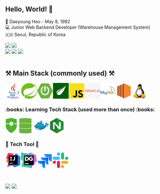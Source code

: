 
<h2> Hello, World! 👐 </h2>
  🐣 Daeyoung Heo - May 8, 1992 <br> 
  💻 Junior Web Backend Developer (Warehouse Management System) <br>
  🇰🇷 Seoul, Republic of Korea <br>
<br>

<div>
  <a href="https://velog.io/@saruru"><img style="width:auto; height:28px;" src="https://img.shields.io/badge/Velog-20C997?logo=Velog&logoColor=white&link="https://velog.io/@saruru></a>
  <a href="https://www.linkedin.com/in/daeyoug-heo-336294265/"><img style="width:auto; height:28px;" src="https://img.shields.io/badge/LinkedIn-blue?logo=LinkedIn&logoColor=white&link="https://www.linkedin.com/in/daeyoug-heo-336294265"></a><br>
  <a href="mailto:glglzhzh22@gmail.com"><img style="width:auto; height:28px;" src="https://img.shields.io/badge/Gmail-d14836?logo=Gmail&logoColor=white&link="mailto:dydev92@gmail.com"></a>
  <a href="https://open.kakao.com/o/sHmgwxbe"><img style="width:auto; height:28px;" src="https://img.shields.io/badge/KakaoTalk-F7DF1E?logo=KakaoTalk&logoColor=white&link="https://open.kakao.com/o/sHmgwxbe"></a>
  <a href="https://www.instagram.com/heo__daeng/"><img style="width:auto; height:28px;" src="https://img.shields.io/badge/Instagram-E4405F?logo=Instagram&logoColor=white&link="https://www.instagram.com/heo__daeng/" ></a>
</div>
<br>
 
<h2>⚒️  Main Stack (commonly used) ⚒️</h2>
  <div width="100%">
    <img align="left" src="https://raw.githubusercontent.com/Saru-github/Saru-github/main/icons/java.png" alt="java" height="50px"/>
    <img align="left" src="https://raw.githubusercontent.com/Saru-github/Saru-github/main/icons/spring.png" alt="spring" height="50px"/>
    <img align="left" src="https://raw.githubusercontent.com/Saru-github/Saru-github/main/icons/spring-boot.png" alt="spring-boot" height="50px"/>
    <img align="left" src="https://raw.githubusercontent.com/Saru-github/Saru-github/main/icons/thymeleaf.png" alt="thymeleaf" height="50px"/>
    <img align="left" src="https://raw.githubusercontent.com/Saru-github/Saru-github/main/icons/javascript.png" alt="javascript" height="50px"/>
    <img align="left" src="https://raw.githubusercontent.com/Saru-github/Saru-github/main/icons/oracle.png" alt="mysql" height="50px"/>
    <img align="left" src="https://raw.githubusercontent.com/Saru-github/Saru-github/main/icons/mysql.png" alt="mysql" height="50px"/>
    <img align="left" src="https://raw.githubusercontent.com/Saru-github/Saru-github/main/icons/aws-ec2.png" alt="aws-ec2" height="50px"/>
    <img align="left" src="https://raw.githubusercontent.com/Saru-github/Saru-github/main/icons/linux.png" alt="linux" height="50px"/>
  </div>
<br>
<br>
<br>

<h3>:books: Learning Tech Stack (used more than once) :books:</h3>
  <div width="100%">
    <img align="left" src="https://raw.githubusercontent.com/Saru-github/Saru-github/main/icons/spring-security.png" alt="spring security" height="50px"/>
    <img align="left" src="https://raw.githubusercontent.com/Saru-github/Saru-github/main/icons/spring-data-jpa.png" alt="spring data jpa" height="50px"/>
<!--     <img align="left" src="https://raw.githubusercontent.com/Saru-github/Saru-github/main/icons/jwt.png" alt="jwt" height="50px"/> -->
    <img align="left" src="https://raw.githubusercontent.com/Saru-github/Saru-github/main/icons/docker.png" alt="docker" height="50px"/>
    <img align="left" src="https://raw.githubusercontent.com/Saru-github/Saru-github/main/icons/nginx.png" alt="nginx" height="50px"/>
<!--     <img align="left" src="https://raw.githubusercontent.com/Saru-github/Saru-github/main/icons/kotlin.png" alt="kotlin" height="50px"/> -->
    
  </div>
<br>
<br>
<br>

<h3> 🔨 Tech Tool 🔨 </h3>
  <div width="100%">
    <img align="left" src="https://raw.githubusercontent.com/Saru-github/Saru-github/main/icons/intellij.png" alt="intellij" height="50px"/>
    <img align="left" src="https://raw.githubusercontent.com/Saru-github/Saru-github/main/icons/datagrip.png" alt="datagrip" height="50px"/>
    <img align="left" src="https://raw.githubusercontent.com/Saru-github/Saru-github/main/icons/jira.png" alt="jira" height="50px"/>
    <img align="left" src="https://raw.githubusercontent.com/Saru-github/Saru-github/main/icons/slack.png" alt="slack" height="50px"/>
  </div>
 <br>
 <br>
 <br>
 <br>
 <br>
<p align="left">
  <img style="height:170px;" src="https://github-readme-stats.vercel.app/api?username=saru-github&theme=dracula&layout=compact"/>
  <img style="height:170px;" src="https://github-readme-stats.vercel.app/api/top-langs/?username=saru-github&theme=dracula&layout=compact&langs_count=5&hide=html,css,scss,Jupyter%20Notebook"/>
</p>

<!-- <img style="width:auto; height:28px;" src="https://img.shields.io/badge/JAVA-007396?style=flat-square&logo=OpenJDK&logoColor=white">-->
<!-- <img style="width:auto; height:28px;" src="https://img.shields.io/badge/Spring-6DB33F?style=flat-square&logo=Spring&logoColor=white">-->
<!-- <img style="width:auto; height:28px;" src="https://img.shields.io/badge/SpringBoot-6DB33F?style=flat-square&logo=SpringBoot&logoColor=white">-->
<!-- <img style="width:auto; height:28px;" src="https://img.shields.io/badge/SpringSecurity-6DB33F?style=flat-square&logo=springsecurity&logoColor=white"> -->
<!-- <img style="width:auto; height:28px;" src="https://img.shields.io/badge/Thymeleaf-005F0F?style=flat-square&logo=thymeleaf&logoColor=white">-->

<!--<img style="width:auto; height:28px;" src="https://img.shields.io/badge/Apache Tomcat-F8DC75?style=flat-square&logo=Apache Tomcat&logoColor=black">-->
<!--<img style="width:auto; height:28px;" src="https://img.shields.io/badge/MySQL-4479A1?style=flat-square&logo=mysql&logoColor=white">-->
<!--<img style="width:auto; height:28px;" src="https://img.shields.io/badge/Oracle-F80000?style=flat-square&logo=oracle&logoColor=white">-->
<!--<img style="width:auto; height:28px;" src="https://img.shields.io/badge/JavaScript-F7DF1E?style=flat-square&logo=javascript&logoColor=white">-->
<!-- <img style="width:auto; height:28px;" src="https://img.shields.io/badge/Python-3776AB?style=flat-square&logo=Python&logoColor=white">-->
<!-- <img style="width:auto; height:28px;" src="https://img.shields.io/badge/Django-092E20?style=flat-square&logo=Django&logoColor=white"> -->
<!-- <img style="width:auto; height:28px;" src="https://img.shields.io/badge/Jupyter-F37626?style=flat-square&logo=Jupyter&logoColor=white"> -->
<!-- <img style="width:auto; height:28px;" src="https://img.shields.io/badge/Node.js-339933?style=flat-square&logo=nodedotjs&logoColor=white"> -->
<!-- <img style="width:auto; height:28px;" src="https://img.shields.io/badge/NestJs-E0234E?style=flat-square&logo=nestjs&logoColor=white"> -->
<!-- <img style="width:auto; height:28px;" src="https://img.shields.io/badge/TypeScript-3178C6?style=flat-square&logo=typescript&logoColor=white"> -->
<!-- <img style="width:auto; height:28px;" src="https://img.shields.io/badge/React-61DAFB?style=flat-square&logo=React&logoColor=white"> -->
<!-- <img style="width:auto; height:28px;" src="https://img.shields.io/badge/NGINX-009639?style=flat-square&logo=NGINX&logoColor=white"> -->
<!-- <img style="width:auto; height:28px;" src="https://img.shields.io/badge/Amazon AWS-232F3E?style=flat-square&logo=Amazon AWS&logoColor=white"> -->
<!-- <img style="width:auto; height:28px;" src="https://img.shields.io/badge/docker-2496ED?style=flat-square&logo=docker&logoColor=white"> -->
<!-- <img style="width:auto; height:28px;" src="https://img.shields.io/badge/Kubernetes-326CE5?style=flat-square&logo=Kubernetes&logoColor=white"> -->
<!-- <img style="width:auto; height:28px;" src="https://img.shields.io/badge/Redis-DC382D?style=flat-square&logo=Redis&logoColor=white"> -->
<!-- <Strong><h3>🔨Tech Tool🔨 </h3></Strong> -->
<!-- <img style="width:auto; height:28px;" src="https://img.shields.io/badge/Eclipse IDE-2C2255?style=flat-square&logo=Eclipse IDE&logoColor=white"> -->
<!-- <img style="width:auto; height:28px;" src="https://img.shields.io/badge/IntelliJ IDEA-000000?style=flat-square&logo=IntelliJ IDEA&logoColor=white"> -->
<!-- <img style="width:auto; height:28px;" src="https://img.shields.io/badge/WebStorm-000000?style=flat-square&logo=webstorm&logoColor=white"> -->
<!-- <img style="width:auto; height:28px;" src="https://img.shields.io/badge/DataGrip-000000?style=flat-square&logo=DataGrip&logoColor=white"> -->
<!-- <img style="width:auto; height:28px;" src="https://img.shields.io/badge/VSCode-007ACC?style=flat-square&logo=visualstudiocode&logoColor=white"> -->
<!-- <img style="width:auto; height:28px;" src="https://img.shields.io/badge/Git-F05032?style=flat-square&logo=Git&logoColor=white"> -->
<!-- <img style="width:auto; height:28px;" src="https://img.shields.io/badge/Subversion-809CC9?style=flat-square&logo=subversion&logoColor=white"> -->
<!-- <img style="width:auto; height:28px;" src="https://img.shields.io/badge/Jira-0052CC?style=flat-square&logo=Jira&logoColor=white"> -->
<!-- <img style="width:auto; height:28px;" src="https://img.shields.io/badge/Confluence-172B4D?style=flat-square&logo=confluence&logoColor=white"> -->
<!-- <img style="width:auto; height:28px;" src="https://img.shields.io/badge/Slack-4A154B?style=flat-square&logo=Slack&logoColor=white"> -->
<!-- <img style="width:auto; height:28px;" src="https://img.shields.io/badge/Figma-F24E1E?style=flat-square&logo=figma&logoColor=white"> -->
<!-- </div> -->
 
 

